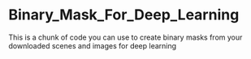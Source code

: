 # Binary_Mask_For_Deep_Learning
 This is a chunk of code you can use to create binary masks from your downloaded scenes and images for deep learning
